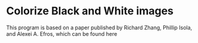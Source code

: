 # Colorize Black and White images

This program is based on a paper published by Richard Zhang, Phillip Isola, and Alexei A. Efros, which can be found here
